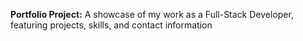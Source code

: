 **Portfolio Project:** A showcase of my work as a Full-Stack Developer, featuring projects, skills, and contact information
